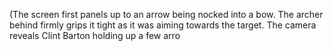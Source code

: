 (The screen first panels up to an arrow being nocked into a bow. The archer behind firmly grips it tight as it was aiming towards the target. The camera reveals Clint Barton holding up a few arro